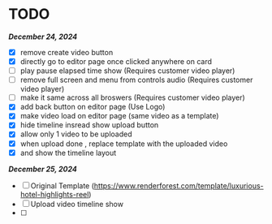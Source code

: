 # TODO

**_December 24, 2024_**

- [x] remove create video button
- [x] directly go to editor page once clicked anywhere on card
- [ ] play pause elapsed time show (Requires customer video player)
- [ ] remove full screen and menu from controls audio (Requires customer video player)
- [ ] make it same across all broswers (Requires customer video player)
- [x] add back button on editor page (Use Logo)
- [x] make video load on editor page (same video as a template)
- [x] hide timeline insread show upload button
- [x] allow only 1 video to be uploaded
- [x] when upload done , replace template with the uploaded video
- [x] and show the timeline layout

**_December 25, 2024_**

- [ ] Original Template (https://www.renderforest.com/template/luxurious-hotel-highlights-reel)
- [ ] Upload video timeline show
- [ ]
